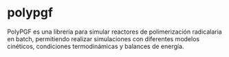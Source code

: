 # polypgf
PolyPGF es una librería para simular reactores de polimerización radicalaria en batch, permitiendo realizar simulaciones con diferentes modelos cinéticos, condiciones termodinámicas y balances de energía.
